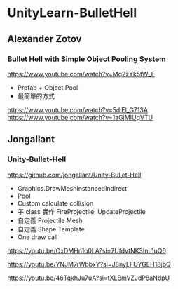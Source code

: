 # UnityLearn-BulletHell

## Alexander Zotov

### Bullet Hell with Simple Object Pooling System

https://www.youtube.com/watch?v=Mq2zYk5tW_E

- Prefab + Object Pool
- 最簡單的方式

https://www.youtube.com/watch?v=5dlEl_G713A
https://www.youtube.com/watch?v=1aGjMIUgVTU

## Jongallant

### Unity-Bullet-Hell

https://github.com/jongallant/Unity-Bullet-Hell

- Graphics.DrawMeshInstancedIndirect
- Pool
- Custom calculate collision
- 子 class 實作 FireProjectile, UpdateProjectile
- 自定義 Projectile Mesh
- 自定義 Shape Template
- One draw call

https://youtu.be/OxDMHn1o0LA?si=7UfdvtNK3InL1uQ6

https://youtu.be/YNJM7rWbbxY?si=J8nyLFUYGEH18jbQ

https://youtu.be/46TqkhJu7uA?si=tXLBmVZJdP8aNdpU
